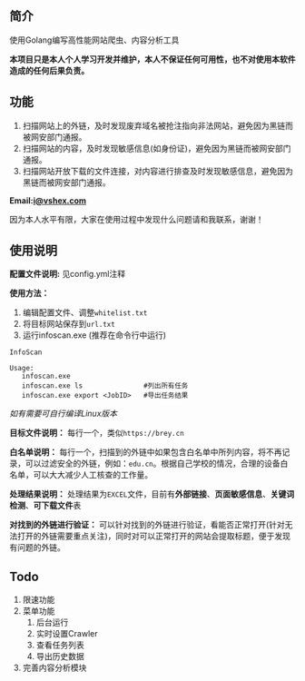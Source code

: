 ## 简介
使用Golang编写高性能网站爬虫、内容分析工具

**本项目只是本人个人学习开发并维护，本人不保证任何可用性，也不对使用本软件造成的任何后果负责。**
## 功能
1. 扫描网站上的外链，及时发现废弃域名被抢注指向非法网站，避免因为黑链而被网安部门通报。
2. 扫描网站的内容，及时发现敏感信息(如身份证)，避免因为黑链而被网安部门通报。
3. 扫描网站开放下载的文件连接，对内容进行排查及时发现敏感信息，避免因为黑链而被网安部门通报。

**Email:i@vshex.com**

因为本人水平有限，大家在使用过程中发现什么问题请和我联系，谢谢！

使用说明
--------------------------------------------------------------------------------
**配置文件说明:** 见config.yml注释

**使用方法：**
1. 编辑配置文件、调整`whitelist.txt`
2. 将目标网站保存到`url.txt`
3. 运行infoscan.exe (推荐在命令行中运行)
```
InfoScan

Usage:
   infoscan.exe
   infoscan.exe ls               #列出所有任务
   infoscan.exe export <JobID>   #导出任务结果
```

_如有需要可自行编译Linux版本_

**目标文件说明：**
每行一个，类似`https://brey.cn`

**白名单说明：**
每行一个，扫描到的外链中如果包含白名单中所列内容，将不再记录，可以过滤安全的外链，例如：`edu.cn`。根据自己学校的情况，合理的设备白名单，可以大大减少人工核查的工作量。

**处理结果说明：**
处理结果为`EXCEL`文件，目前有**外部链接**、**页面敏感信息**、**关键词检测**、**可下载文件**表

**对找到的外链进行验证：**
可以针对找到的外链进行验证，看能否正常打开(针对无法打开的外链需要重点关注)，同时对可以正常打开的网站会提取标题，便于发现有问题的外链。

## Todo
1. 限速功能
2. 菜单功能 
   1. 后台运行
   2. 实时设置Crawler
   3. 查看任务列表
   4. 导出历史数据
3. 完善内容分析模块